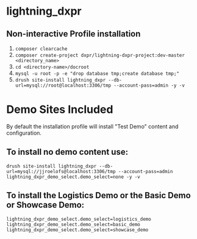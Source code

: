 # lightning_dxpr

## Non-interactive Profile installation

1. `composer clearcache`
2. `composer create-project dxpr/lightning-dxpr-project:dev-master <directory_name>`
3. `cd <directory-name>/docroot`
4. `mysql -u root -p -e "drop database tmp;create database tmp;"`
5. `drush site-install lightning_dxpr --db-url=mysql://root@localhost:3306/tmp --account-pass=admin -y -v`

# Demo Sites Included

By default the installation profile will install "Test Demo" content and configuration.

## To install no demo content use:

`drush site-install lightning_dxpr --db-url=mysql://jjroelofs@localhost:3306/tmp --account-pass=admin lightning_dxpr_demo_select.demo_select=none -y -v`

## To install the Logistics Demo or the Basic Demo or Showcase Demo:

`lightning_dxpr_demo_select.demo_select=logistics_demo`
`lightning_dxpr_demo_select.demo_select=basic_demo`
`lightning_dxpr_demo_select.demo_select=showcase_demo`

